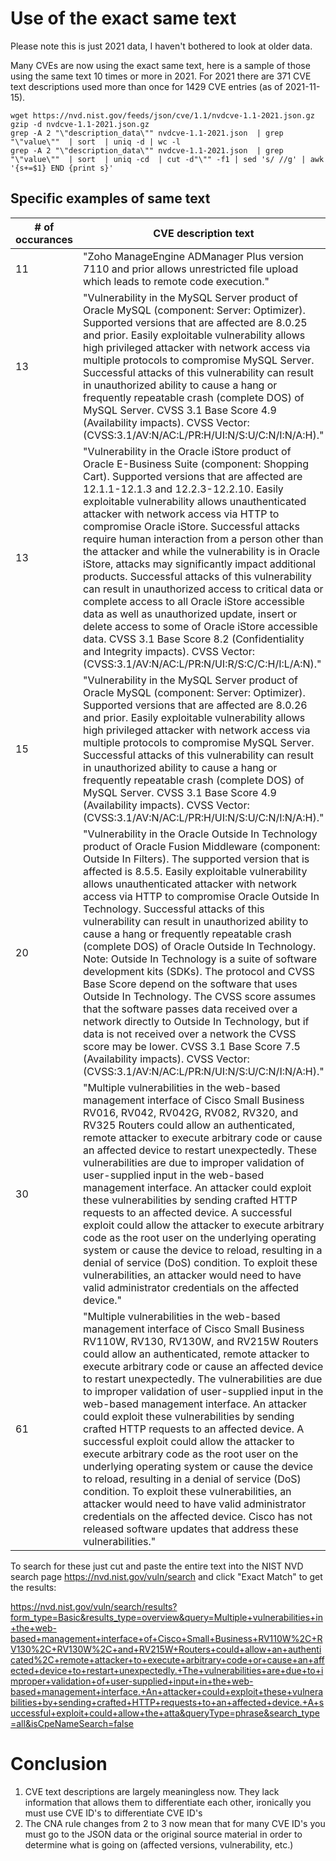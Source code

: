# Use of the exact same text

Please note this is just 2021 data, I haven't bothered to look at older data.

Many CVEs are now using the exact same text, here is a sample of those using the same text 10 times or more in 2021. For 2021 there are 371 CVE text descriptions used more than once for 1429 CVE entries (as of 2021-11-15).

```
wget https://nvd.nist.gov/feeds/json/cve/1.1/nvdcve-1.1-2021.json.gz
gzip -d nvdcve-1.1-2021.json.gz
grep -A 2 "\"description_data\"" nvdcve-1.1-2021.json  | grep "\"value\""  | sort  | uniq -d | wc -l
grep -A 2 "\"description_data\"" nvdcve-1.1-2021.json  | grep "\"value\""  | sort  | uniq -cd  | cut -d"\"" -f1 | sed 's/ //g' | awk '{s+=$1} END {print s}'
```

## Specific examples of same text

|# of occurances  | CVE description text |
| ------------- | ------------- |
|11|"Zoho ManageEngine ADManager Plus version 7110 and prior allows unrestricted file upload which leads to remote code execution."|
|13|"Vulnerability in the MySQL Server product of Oracle MySQL (component: Server: Optimizer). Supported versions that are affected are 8.0.25 and prior. Easily exploitable vulnerability allows high privileged attacker with network access via multiple protocols to compromise MySQL Server. Successful attacks of this vulnerability can result in unauthorized ability to cause a hang or frequently repeatable crash (complete DOS) of MySQL Server. CVSS 3.1 Base Score 4.9 (Availability impacts). CVSS Vector: (CVSS:3.1/AV:N/AC:L/PR:H/UI:N/S:U/C:N/I:N/A:H)."|
|13|"Vulnerability in the Oracle iStore product of Oracle E-Business Suite (component: Shopping Cart). Supported versions that are affected are 12.1.1-12.1.3 and 12.2.3-12.2.10. Easily exploitable vulnerability allows unauthenticated attacker with network access via HTTP to compromise Oracle iStore. Successful attacks require human interaction from a person other than the attacker and while the vulnerability is in Oracle iStore, attacks may significantly impact additional products. Successful attacks of this vulnerability can result in unauthorized access to critical data or complete access to all Oracle iStore accessible data as well as unauthorized update, insert or delete access to some of Oracle iStore accessible data. CVSS 3.1 Base Score 8.2 (Confidentiality and Integrity impacts). CVSS Vector: (CVSS:3.1/AV:N/AC:L/PR:N/UI:R/S:C/C:H/I:L/A:N)."|
|15|"Vulnerability in the MySQL Server product of Oracle MySQL (component: Server: Optimizer). Supported versions that are affected are 8.0.26 and prior. Easily exploitable vulnerability allows high privileged attacker with network access via multiple protocols to compromise MySQL Server. Successful attacks of this vulnerability can result in unauthorized ability to cause a hang or frequently repeatable crash (complete DOS) of MySQL Server. CVSS 3.1 Base Score 4.9 (Availability impacts). CVSS Vector: (CVSS:3.1/AV:N/AC:L/PR:H/UI:N/S:U/C:N/I:N/A:H)."|
|20|"Vulnerability in the Oracle Outside In Technology product of Oracle Fusion Middleware (component: Outside In Filters). The supported version that is affected is 8.5.5. Easily exploitable vulnerability allows unauthenticated attacker with network access via HTTP to compromise Oracle Outside In Technology. Successful attacks of this vulnerability can result in unauthorized ability to cause a hang or frequently repeatable crash (complete DOS) of Oracle Outside In Technology. Note: Outside In Technology is a suite of software development kits (SDKs). The protocol and CVSS Base Score depend on the software that uses Outside In Technology. The CVSS score assumes that the software passes data received over a network directly to Outside In Technology, but if data is not received over a network the CVSS score may be lower. CVSS 3.1 Base Score 7.5 (Availability impacts). CVSS Vector: (CVSS:3.1/AV:N/AC:L/PR:N/UI:N/S:U/C:N/I:N/A:H)."|
|30|"Multiple vulnerabilities in the web-based management interface of Cisco Small Business RV016, RV042, RV042G, RV082, RV320, and RV325 Routers could allow an authenticated, remote attacker to execute arbitrary code or cause an affected device to restart unexpectedly. These vulnerabilities are due to improper validation of user-supplied input in the web-based management interface. An attacker could exploit these vulnerabilities by sending crafted HTTP requests to an affected device. A successful exploit could allow the attacker to execute arbitrary code as the root user on the underlying operating system or cause the device to reload, resulting in a denial of service (DoS) condition. To exploit these vulnerabilities, an attacker would need to have valid administrator credentials on the affected device."|
|61|"Multiple vulnerabilities in the web-based management interface of Cisco Small Business RV110W, RV130, RV130W, and RV215W Routers could allow an authenticated, remote attacker to execute arbitrary code or cause an affected device to restart unexpectedly. The vulnerabilities are due to improper validation of user-supplied input in the web-based management interface. An attacker could exploit these vulnerabilities by sending crafted HTTP requests to an affected device. A successful exploit could allow the attacker to execute arbitrary code as the root user on the underlying operating system or cause the device to reload, resulting in a denial of service (DoS) condition. To exploit these vulnerabilities, an attacker would need to have valid administrator credentials on the affected device. Cisco has not released software updates that address these vulnerabilities."|

To search for these just cut and paste the entire text into the NIST NVD search page https://nvd.nist.gov/vuln/search and click "Exact Match" to get the results: 

https://nvd.nist.gov/vuln/search/results?form_type=Basic&results_type=overview&query=Multiple+vulnerabilities+in+the+web-based+management+interface+of+Cisco+Small+Business+RV110W%2C+RV130%2C+RV130W%2C+and+RV215W+Routers+could+allow+an+authenticated%2C+remote+attacker+to+execute+arbitrary+code+or+cause+an+affected+device+to+restart+unexpectedly.+The+vulnerabilities+are+due+to+improper+validation+of+user-supplied+input+in+the+web-based+management+interface.+An+attacker+could+exploit+these+vulnerabilities+by+sending+crafted+HTTP+requests+to+an+affected+device.+A+successful+exploit+could+allow+the+atta&queryType=phrase&search_type=all&isCpeNameSearch=false

# Conclusion

1. CVE text descriptions are largely meaningless now. They lack information that allows them to differentiate each other, ironically you must use CVE ID's to differentiate CVE ID's
2. The CNA rule changes from 2 to 3 now mean that for many CVE ID's you must go to the JSON data or the original source material in order to determine what is going on (affected versions, vulnerability, etc.)
